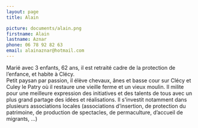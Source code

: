 ```yaml
---
layout: page
title: Alain

picture: documents/alain.png
firstname: Alain
lastname: Aznar
phone: 06 78 92 82 63
email: alainaznar@hotmail.com
---
```


   Marié avec 3 enfants, 62 ans, il est retraité cadre de la protection de l’enfance, et habite à Clécy.  
   Petit paysan par passion, il élève chevaux, ânes et basse cour sur Clécy et Culey le Patry où il restaure une vieille ferme et un vieux moulin.
   Il milite pour une meilleure expression des initiatives et des talents de tous avec un plus grand partage des idées et réalisations. Il s'investit notamment dans plusieurs associations locales (associations d’insertion, de protection du patrimoine, de production de spectacles, de permaculture, d’accueil de migrants, ...)
